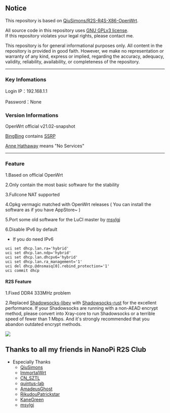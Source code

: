 
## Notice

This repository is based on [QiuSimons/R2S-R4S-X86-OpenWrt](https://github.com/QiuSimons/R2S-R4S-X86-OpenWrt).  

All source code in this repository uses [GNU GPLv3 license](https://www.gnu.org/licenses/gpl-3.0.html).  
If this repository violates your legal rights, please contact me.  

This repository is for general informational purposes only. All content in the repository is provided in good faith. However, we make no representation or warranty of any kind, express or implied,
regarding the accuracy, adequacy, validity, reliability, availability, or completeness of the repository.  

---
### Key Infomations

Login IP：192.168.1.1 

Password：None

### Version Informations

OpenWrt official v21.02-snapshot

[BingBing](https://weibo.com/u/6512991534) contains [SSRP](https://github.com/fw876/helloworld)

[Anne Hathaway](https://www.instagram.com/annehathaway/) means "No Services"

---
### Feature

1.Based on official OpenWrt

2.Only contain the most basic software for the stability

3.Fullcone NAT supported

4.Opkg vermagic matched with OpenWrt releases ( You can install the software as if you have AppStore~ )

5.Port some old software for the LuCI master by [msylgj](https://github.com/msylgj)

6.Disable IPv6 by default

  * If you do need IPv6

```
uci set dhcp.lan.ra='hybrid'
uci set dhcp.lan.ndp='hybrid'
uci set dhcp.lan.dhcpv6='hybrid'
uci set dhcp.lan.ra_management='1'
uci del dhcp.@dnsmasq[0].rebind_protection='1'
uci commit dhcp
```
#### R2S Feature

1.Fixed DDR4 333MHz problem

2.Replaced [Shadowsocks-libev](https://github.com/shadowsocks/shadowsocks-libev) with [Shadowsocks-rust](https://github.com/shadowsocks/shadowsocks-rust) for the excellent performance. If your Shadowsocks are running with a non-AEAD encrypt method, please convert into Xray-core to run Shadowsocks or a terrible speed of fewer than 1 Mbps. And it's strongly recommended that you abandon outdated encrypt methods. 

![](/Screenshots/main.jpeg)

## Thanks to all my friends in NanoPi R2S Club

* Especially Thanks
  * [QiuSimons](https://github.com/QiuSimons)
  * [ImmortalWrt](https://github.com/immortalwrt)
  * [CN_SZTL](https://github.com/1715173329)
  * [quintus-lab](https://github.com/quintus-lab)
  * [AmadeusGhost](https://github.com/AmadeusGhost)
  * [RikudouPatrickstar](https://github.com/RikudouPatrickstar)
  * [KaneGreen](https://github.com/KaneGreen)
  * [msylgj](https://github.com/msylgj)
